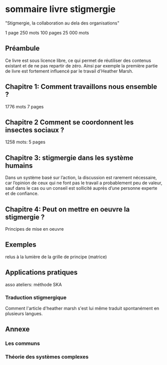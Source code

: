 # sommaire livre stigmergie

"Stigmergie, la collaboration au dela des organisations"

1 page 	250 mots
100 pages 	25 000 mots

## Préambule

Ce livre est sous licence libre, ce qui permet de réutiliser des contenus existant et de ne pas repartir de zéro. Ainsi par exemple la première partie de livre est fortement influencé par le travail d'Heather Marsh.



## Chapitre 1: Comment travaillons nous ensemble ?

1776 mots 7 pages

## Chapitre 2 Comment se coordonnent les insectes sociaux ?

1258 mots: 5 pages


## Chapitre 3: stigmergie dans les système humains

Dans un système basé sur l’action, la discussion est rarement nécessaire, car l’opinion de ceux qui ne font pas le travail a probablement peu de valeur, sauf dans le cas ou un conseil est sollicité auprès d’une personne experte et de confiance.

## Chapitre 4: Peut on mettre en oeuvre la stigmergie ?

Principes de mise en oeuvre

## Exemples

relus à la lumière de la grille de principe (matrice)

## Applications pratiques

asso
ateliers: méthode SKA

### Traduction stigmergique 

Comment l'article d'heather marsh s'est lui même traduit spontanément en plusieurs langues.

## Annexe

### Les communs

### Théorie des systèmes complexes


